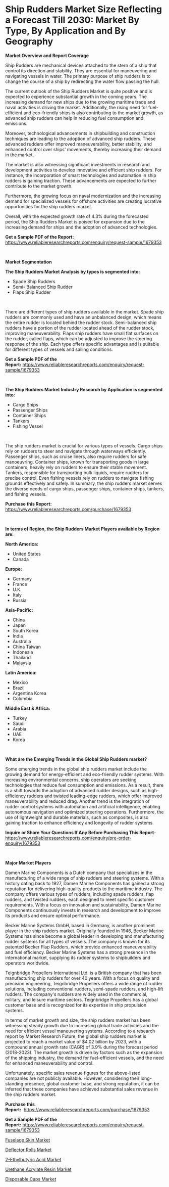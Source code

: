 <p><h1>Ship Rudders Market Size Reflecting a Forecast Till 2030: Market By Type, By Application and By Geography</h1></p><p><strong>Market Overview and Report Coverage</strong></p>
<p><p>Ship Rudders are mechanical devices attached to the stern of a ship that control its direction and stability. They are essential for maneuvering and navigating vessels in water. The primary purpose of ship rudders is to change the course of a ship by redirecting the water flow passing the hull.</p><p>The current outlook of the Ship Rudders Market is quite positive and is expected to experience substantial growth in the coming years. The increasing demand for new ships due to the growing maritime trade and naval activities is driving the market. Additionally, the rising need for fuel-efficient and eco-friendly ships is also contributing to the market growth, as advanced ship rudders can help in reducing fuel consumption and emissions.</p><p>Moreover, technological advancements in shipbuilding and construction techniques are leading to the adoption of advanced ship rudders. These advanced rudders offer improved maneuverability, better stability, and enhanced control over ships' movements, thereby increasing their demand in the market.</p><p>The market is also witnessing significant investments in research and development activities to develop innovative and efficient ship rudders. For instance, the incorporation of smart technologies and automation in ship rudders is gaining traction. These advancements are expected to further contribute to the market growth.</p><p>Furthermore, the growing focus on naval modernization and the increasing demand for specialized vessels for offshore activities are creating lucrative opportunities for the ship rudders market.</p><p>Overall, with the expected growth rate of 4.3% during the forecasted period, the Ship Rudders Market is poised for expansion due to the increasing demand for ships and the adoption of advanced technologies.</p></p>
<p><strong>Get a Sample PDF of the Report:</strong> <a href="https://www.reliableresearchreports.com/enquiry/request-sample/1679353">https://www.reliableresearchreports.com/enquiry/request-sample/1679353</a></p>
<p>&nbsp;</p>
<p><strong>Market Segmentation</strong></p>
<p><strong>The Ship Rudders Market Analysis by types is segmented into:</strong></p>
<p><ul><li>Spade Ship Rudders</li><li>Semi- Balanced Ship Rudder</li><li>Flaps Ship Rudder</li></ul></p>
<p>&nbsp;</p>
<p><p>There are different types of ship rudders available in the market. Spade ship rudders are commonly used and have an unbalanced design, which means the entire rudder is located behind the rudder stock. Semi-balanced ship rudders have a portion of the rudder located ahead of the rudder stock, improving maneuverability. Flaps ship rudders have small flat surfaces on the rudder, called flaps, which can be adjusted to improve the steering response of the ship. Each type offers specific advantages and is suitable for different types of vessels and sailing conditions.</p></p>
<p><strong>Get a Sample PDF of the Report:</strong>&nbsp;<a href="https://www.reliableresearchreports.com/enquiry/request-sample/1679353">https://www.reliableresearchreports.com/enquiry/request-sample/1679353</a></p>
<p>&nbsp;</p>
<p><strong>The Ship Rudders Market Industry Research by Application is segmented into:</strong></p>
<p><ul><li>Cargo Ships</li><li>Passenger Ships</li><li>Container Ships</li><li>Tankers</li><li>Fishing Vessel</li></ul></p>
<p>&nbsp;</p>
<p><p>The ship rudders market is crucial for various types of vessels. Cargo ships rely on rudders to steer and navigate through waterways efficiently. Passenger ships, such as cruise liners, also require rudders for safe manoeuvring. Container ships, known for transporting goods in large containers, heavily rely on rudders to ensure their stable movement. Tankers, responsible for transporting bulk liquids, require rudders for precise control. Even fishing vessels rely on rudders to navigate fishing grounds effectively and safely. In summary, the ship rudders market serves the diverse needs of cargo ships, passenger ships, container ships, tankers, and fishing vessels.</p></p>
<p><strong>Purchase this Report:</strong>&nbsp; <a href="https://www.reliableresearchreports.com/purchase/1679353">https://www.reliableresearchreports.com/purchase/1679353</a></p>
<p>&nbsp;</p>
<p><strong>In terms of Region, the Ship Rudders Market Players available by Region are:</strong></p>
<p>
    <p> <strong> North America: </strong>
        <ul>
            <li>United States</li>
            <li>Canada</li>
        </ul>
        </p> 
    <p> <strong> Europe: </strong>
        <ul>
            <li>Germany</li>
            <li>France</li>
            <li>U.K.</li>
            <li>Italy</li>
            <li>Russia</li>
        </ul>
        </p> 
    <p> <strong> Asia-Pacific: </strong>
        <ul>
            <li>China</li>
            <li>Japan</li>
            <li>South Korea</li>
            <li>India</li>
            <li>Australia</li>
            <li>China Taiwan</li>
            <li>Indonesia</li>
            <li>Thailand</li>
            <li>Malaysia</li>
        </ul>
        </p> 
    <p> <strong> Latin America: </strong>
        <ul>
            <li>Mexico</li>
            <li>Brazil</li>
            <li>Argentina Korea</li>
            <li>Colombia</li>
        </ul>
        </p> 
    <p> <strong> Middle East & Africa: </strong>
        <ul>
            <li>Turkey</li>
            <li>Saudi</li>
            <li>Arabia</li>
            <li>UAE</li>
            <li>Korea</li>
        </ul>
    </p>
    </p>
<p>&nbsp;</p>
<p><strong>What are the Emerging Trends in the Global Ship Rudders market?</strong></p>
<p><p>Some emerging trends in the global ship rudders market include the growing demand for energy-efficient and eco-friendly rudder systems. With increasing environmental concerns, ship operators are seeking technologies that reduce fuel consumption and emissions. As a result, there is a shift towards the adoption of advanced rudder designs, such as high-efficiency rudders and twisted leading-edge rudders, which offer improved maneuverability and reduced drag. Another trend is the integration of rudder control systems with automation and artificial intelligence, enabling autonomous navigation and optimized steering operations. Furthermore, the use of lightweight and durable materials, such as composites, is also gaining traction to enhance efficiency and longevity of rudder systems.</p></p>
<p><strong>Inquire or Share Your Questions If Any Before Purchasing This Report</strong>- <a href="https://www.reliableresearchreports.com/enquiry/pre-order-enquiry/1679353">https://www.reliableresearchreports.com/enquiry/pre-order-enquiry/1679353</a></p>
<p>&nbsp;</p>
<p><strong>Major Market Players</strong></p>
<p><p>Damen Marine Components is a Dutch company that specializes in the manufacturing of a wide range of ship rudders and steering systems. With a history dating back to 1927, Damen Marine Components has gained a strong reputation for delivering high-quality products to the maritime industry. The company offers various types of rudders, including spade rudders, flap rudders, and twisted rudders, each designed to meet specific customer requirements. With a focus on innovation and sustainability, Damen Marine Components continuously invests in research and development to improve its products and ensure optimal performance.</p><p>Becker Marine Systems GmbH, based in Germany, is another prominent player in the ship rudders market. Originally founded in 1946, Becker Marine Systems has since become a global leader in developing and manufacturing rudder systems for all types of vessels. The company is known for its patented Becker Flap Rudders, which provide enhanced maneuverability and fuel efficiency. Becker Marine Systems has a strong presence in the international market, supplying its rudder systems to shipbuilders and operators worldwide.</p><p>Teignbridge Propellers International Ltd. is a British company that has been manufacturing ship rudders for over 40 years. With a focus on quality and precision engineering, Teignbridge Propellers offers a wide range of rudder solutions, including conventional rudders, semi-spade rudders, and high-lift rudders. The company's rudders are widely used in the commercial, military, and leisure maritime sectors. Teignbridge Propellers has a global customer base and is recognized for its expertise in ship propulsion systems.</p><p>In terms of market growth and size, the ship rudders market has been witnessing steady growth due to increasing global trade activities and the need for efficient vessel maneuvering systems. According to a research report by Market Research Future, the global ship rudders market is projected to reach a market value of $4.02 billion by 2023, with a compound annual growth rate (CAGR) of 3.9% during the forecast period (2018-2023). The market growth is driven by factors such as the expansion of the shipping industry, the demand for fuel-efficient vessels, and the need for enhanced maneuverability and control.</p><p>Unfortunately, specific sales revenue figures for the above-listed companies are not publicly available. However, considering their long-standing presence, global customer base, and strong reputation, it can be inferred that these companies have achieved substantial sales revenue in the ship rudders market.</p></p>
<p><strong>Purchase this Report:</strong>&nbsp;&nbsp;<a href="https://www.reliableresearchreports.com/purchase/1679353">https://www.reliableresearchreports.com/purchase/1679353</a></p>
<p></p>
<p><strong>Get a Sample PDF of the Report:</strong>&nbsp;<a href="https://www.reliableresearchreports.com/enquiry/request-sample/1679353">https://www.reliableresearchreports.com/enquiry/request-sample/1679353</a></p>
<p><p><a href="https://github.com/vimar16th/Market-Research-Report-List-1/blob/main/fuselage-skin-market.md">Fuselage Skin Market</a></p><p><a href="https://medium.com/@carolhunter1939/deflector-rolls-market-size-growth-forecast-2023-2030-32f350394525">Deflector Rolls Market</a></p><p><a href="https://www.linkedin.com/pulse/decoding-2-ethylbutyric-acid-market-deep-dive-latest-trends/">2-Ethylbutyric Acid Market</a></p><p><a href="https://github.com/luckyshygirl/Market-Research-Report-List-1/blob/main/urethane-acrylate-resin-market.md">Urethane Acrylate Resin Market</a></p><p><a href="https://medium.com/@sigridrobel/disposable-caps-market-size-growth-forecast-2023-2030-fd927bd0b4b2">Disposable Caps Market</a></p></p>